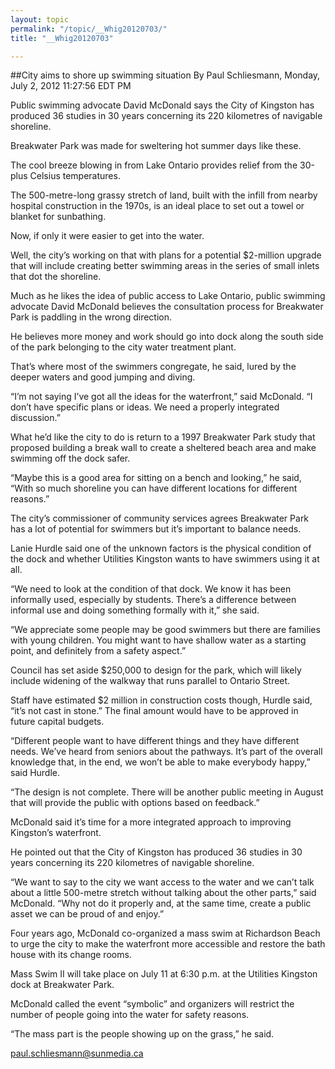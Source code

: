 ```yaml
---
layout: topic
permalink: "/topic/__Whig20120703/"
title: "__Whig20120703"

---
```


##City aims to shore up swimming situation
By Paul Schliesmann,
Monday, July 2, 2012 11:27:56 EDT PM

<div class="column2">

Public swimming advocate David McDonald says the City of Kingston has produced 36 studies in 30 years concerning its 220 kilometres of navigable shoreline.

Breakwater Park was made for sweltering hot summer days like these.

The cool breeze blowing in from Lake Ontario provides relief from the 30-plus Celsius temperatures.

The 500-metre-long grassy stretch of land, built with the infill from nearby hospital construction in the 1970s, is an ideal place to set out a towel or blanket for sunbathing.

Now, if only it were easier to get into the water.

Well, the city’s working on that with plans for a potential $2-million upgrade that will include creating better swimming areas in the series of small inlets that dot the shoreline.

Much as he likes the idea of public access to Lake Ontario, public swimming advocate David McDonald believes the consultation process for Breakwater Park is paddling in the wrong direction.

He believes more money and work should go into dock along the south side of the park belonging to the city water treatment plant.

That’s where most of the swimmers congregate, he said, lured by the deeper waters and good jumping and diving.

“I’m not saying I’ve got all the ideas for the waterfront,” said McDonald. “I don’t have specific plans or ideas. We need a properly integrated discussion.”

What he’d like the city to do is return to a 1997 Breakwater Park study that proposed building a break wall to create a sheltered beach area and make swimming off the dock safer.

“Maybe this is a good area for sitting on a bench and looking,” he said, “With so much shoreline you can have different locations for different reasons.”

The city’s commissioner of community services agrees Breakwater Park has a lot of potential for swimmers but it’s important to balance needs.

Lanie Hurdle said one of the unknown factors is the physical condition of the dock and whether Utilities Kingston wants to have swimmers using it at all.

“We need to look at the condition of that dock. We know it has been informally used, especially by students. There’s a difference between informal use and doing something formally with it,” she said.

“We appreciate some people may be good swimmers but there are families with young children. You might want to have shallow water as a starting point, and definitely from a safety aspect.”

Council has set aside $250,000 to design for the park, which will likely include widening of the walkway that runs parallel to Ontario Street.

Staff have estimated $2 million in construction costs though, Hurdle said, “it’s not cast in stone.” The final amount would have to be approved in future capital budgets.

“Different people want to have different things and they have different needs. We’ve heard from seniors about the pathways. It’s part of the overall knowledge that, in the end, we won’t be able to make everybody happy,” said Hurdle.

“The design is not complete. There will be another public meeting in August that will provide the public with options based on feedback.”

McDonald said it’s time for a more integrated approach to improving Kingston’s waterfront.

He pointed out that the City of Kingston has produced 36 studies in 30 years concerning its 220 kilometres of navigable shoreline.

“We want to say to the city we want access to the water and we can’t talk about a little 500-metre stretch without talking about the other parts,” said McDonald. “Why not do it properly and, at the same time, create a public asset we can be proud of and enjoy.”

Four years ago, McDonald co-organized a mass swim at Richardson Beach to urge the city to make the waterfront more accessible and restore the bath house with its change rooms.

Mass Swim II will take place on July 11 at 6:30 p.m. at the Utilities Kingston dock at Breakwater Park.

McDonald called the event “symbolic” and organizers will restrict the number of people going into the water for safety reasons.

“The mass part is the people showing up on the grass,” he said.

</div>

paul.schliesmann@sunmedia.ca

